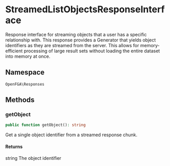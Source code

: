# StreamedListObjectsResponseInterface

Response interface for streaming objects that a user has a specific relationship with. This response provides a Generator that yields object identifiers as they are streamed from the server. This allows for memory-efficient processing of large result sets without loading the entire dataset into memory at once.

## Namespace
`OpenFGA\Responses`




## Methods
### getObject


```php
public function getObject(): string
```

Get a single object identifier from a streamed response chunk.


#### Returns
string
 The object identifier

